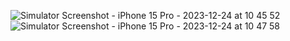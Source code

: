 ![Simulator Screenshot - iPhone 15 Pro - 2023-12-24 at 10 45 52](https://github.com/djordjeArandjelovic/hackerNews/assets/60182523/96eefb81-daae-475b-a011-85cfc07d1aed)
![Simulator Screenshot - iPhone 15 Pro - 2023-12-24 at 10 47 58](https://github.com/djordjeArandjelovic/hackerNews/assets/60182523/40413ebe-3b67-4ae6-b99e-3c6f06c21fac)
